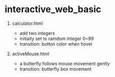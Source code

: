# interactive_web_basic

1. calculator.html
    - add two integers
    - initially set to ramdom integer 0~99
    - transition: button color when hover

2. activeMouse.html
    - a butterfly follows mouse movement gently
    - transition: butterfly box movement